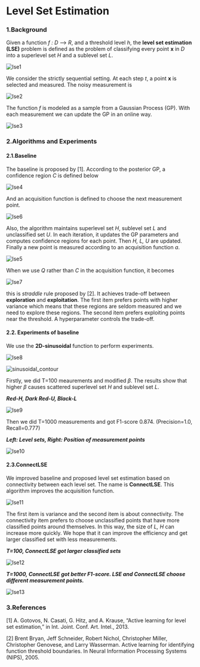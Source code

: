 # Level Set Estimation

### 1.Background

Given a function *f : D* --> *R*, and a threshold level *h*, the **level set estimation (LSE)** problem is defined as the problem of classifying every point **x** in *D* into a superlevel set *H* and a sublevel set *L*.

![lse1](../src/lse1.png)

We consider the strictly sequential setting. At each step *t*, a point **x** is selected and measured. The noisy measurement is

![lse2](../src/lse2.png)

The function *f* is modeled as a sample from a Gaussian Process (GP). With each measurement we can update the GP in an online way.

![lse3](../src/lse3.png)

### 2.Algorithms and Experiments

#### 2.1.Baseline

The baseline is proposed by [1]. According to the posterior GP,  a confidence region *C* is defined below

![lse4](../src/lse4.png)

And an acquisition function is defined to choose the next measurement point.

![lse6](../src/lse6.png)

Also, the algorithm maintains superlevel set *H*, sublevel set *L* and unclassified set *U*. In each iteration, it updates the GP parameters and computes confidence regions for each point. Then *H, L, U* are updated. Finally a new point is measured according to an acquisition function *a*.

![lse5](../src/lse5.png)

When we use *Q* rather than *C* in the acquisition function, it becomes

![lse7](../src/lse7.png)

this is *straddle* rule proposed by [2]. It achieves trade-off between **exploration** and **exploitation**. The first item prefers points with higher variance which means that these regions are seldom measured and we need to explore these regions. The second item prefers exploiting points near the threshold. A hyperparameter controls the trade-off.

#### 2.2. Experiments of baseline

We use the **2D-sinusoidal** function to perform experiments.

![lse8](../src/lse8.png)

![sinusoidal_contour](../src/sinusoidal_contour.jpg)

Firstly, we did T=100 meaurements and modified $\beta$. The results show that higher $\beta$ causes scattered superlevel set *H* and sublevel set *L*.

***Red-H, Dark Red-U, Black-L***

![lse9](../src/lse9.png)

Then we did T=1000 measurements and got F1-score 0.874. (Precision=1.0, Recall=0.777) 

***Left: Level sets, Right: Position of measurement points***

![lse10](../src/lse10.png)

#### 2.3.ConnectLSE

We improved baseline and proposed level set estimation based on connectivity between each level set. The name is **ConnectLSE**. This algorithm improves the acquisition function.

![lse11](D:\申请材料\demo-master\src\lse11.png)

The first item is variance and the second item is about connectivity. The connectivity item prefers to choose unclassified points that have more classified points around themselves. In this way, the size of *L, H* can increase more quickly. We hope that it can improve the efficiency and get larger classified set with less measurements.

***T=100, ConnectLSE got larger classified sets***

![lse12](../src/lse12.png)

***T=1000, ConnectLSE got better F1-score. LSE and ConnectLSE choose different measurement points.***

![lse13](../src/lse13.png)

### 3.References

[1] A. Gotovos, N. Casati, G. Hitz, and A. Krause, “Active learning for level set estimation,” in
Int. Joint. Conf. Art. Intel., 2013.

[2] Brent Bryan, Jeff Schneider, Robert Nichol, Christopher Miller, Christopher Genovese, and Larry Wasserman. Active learning for identifying function threshold boundaries. In Neural Information Processing Systems (NIPS), 2005.

